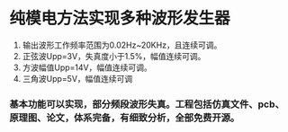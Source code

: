 # 纯模电方法实现多种波形发生器
1. 输出波形工作频率范围为0.02Hz~20KHz，且连续可调。 
2. 正弦波Upp=3V，失真度小于1.5%，幅值连续可调。 
3. 方波幅值Upp=14V，幅值连续可调。 
4. 三角波Upp=5V，幅值连续可调  
### 基本功能可以实现，部分频段波形失真。工程包括仿真文件、pcb、原理图、论文，体系完备，有细致分析，全部免费开源。

